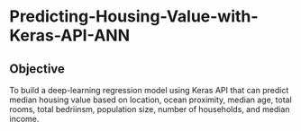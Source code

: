 # Predicting-Housing-Value-with-Keras-API-ANN

## Objective
To build a deep-learning regression model using Keras API that can predict median housing value based on location, ocean proximity, median age, total rooms, total bedriinsm, population size, number of households, and median income.
